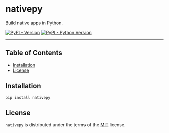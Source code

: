 # nativepy
Build native apps in Python.

[![PyPI - Version](https://img.shields.io/pypi/v/nativepy.svg)](https://pypi.org/project/nativepy)
[![PyPI - Python Version](https://img.shields.io/pypi/pyversions/nativepy.svg)](https://pypi.org/project/nativepy)

-----

## Table of Contents

- [Installation](#installation)
- [License](#license)

## Installation

```console
pip install nativepy
```

## License

`nativepy` is distributed under the terms of the [MIT](https://spdx.org/licenses/MIT.html) license.
